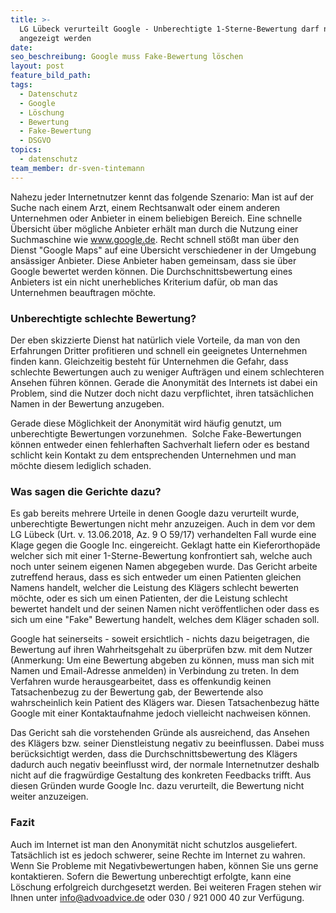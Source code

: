 ```yaml
---
title: >-
  LG Lübeck verurteilt Google - Unberechtigte 1-Sterne-Bewertung darf nicht
  angezeigt werden
date:
seo_beschreibung: Google muss Fake-Bewertung löschen
layout: post
feature_bild_path:
tags:
  - Datenschutz
  - Google
  - Löschung
  - Bewertung
  - Fake-Bewertung
  - DSGVO
topics:
  - datenschutz
team_member: dr-sven-tintemann
---
```


Nahezu jeder Internetnutzer kennt das folgende Szenario: Man ist auf der Suche nach einem Arzt, einem Rechtsanwalt oder einem anderen Unternehmen oder Anbieter in einem beliebigen Bereich. Eine schnelle &Uuml;bersicht &uuml;ber m&ouml;gliche Anbieter erh&auml;lt man durch die Nutzung einer Suchmaschine wie www.google.de. Recht schnell st&ouml;&szlig;t man &uuml;ber den Dienst "Google Maps" auf eine &Uuml;bersicht verschiedener in der Umgebung ans&auml;ssiger Anbieter. Diese Anbieter haben gemeinsam, dass sie &uuml;ber Google bewertet werden k&ouml;nnen. Die Durchschnittsbewertung eines Anbieters ist ein nicht unerhebliches Kriterium daf&uuml;r, ob man das Unternehmen beauftragen m&ouml;chte.

### Unberechtigte schlechte Bewertung?

Der eben skizzierte Dienst hat nat&uuml;rlich viele Vorteile, da man von den Erfahrungen Dritter profitieren und schnell ein geeignetes Unternehmen finden kann. Gleichzeitig besteht f&uuml;r Unternehmen die Gefahr, dass schlechte Bewertungen auch zu weniger Auftr&auml;gen und einem schlechteren Ansehen f&uuml;hren k&ouml;nnen. Gerade die Anonymit&auml;t des Internets ist dabei ein Problem, sind die Nutzer doch nicht dazu verpflichtet, ihren tats&auml;chlichen Namen in der Bewertung anzugeben.

Gerade diese M&ouml;glichkeit der Anonymit&auml;t wird h&auml;ufig genutzt, um unberechtigte Bewertungen vorzunehmen. &nbsp;Solche Fake-Bewertungen k&ouml;nnen entweder einen fehlerhaften Sachverhalt liefern oder es bestand schlicht kein Kontakt zu dem entsprechenden Unternehmen und man m&ouml;chte diesem lediglich schaden.&nbsp;

### Was sagen die Gerichte dazu?

Es gab bereits mehrere Urteile in denen Google dazu verurteilt wurde, unberechtigte Bewertungen nicht mehr anzuzeigen. Auch in dem vor dem LG L&uuml;beck (Urt. v. 13.06.2018, Az. 9 O 59/17) verhandelten Fall wurde eine Klage gegen die Google Inc. eingereicht. Geklagt hatte ein Kieferorthop&auml;de welcher sich mit einer 1-Sterne-Bewertung konfrontiert sah, welche auch noch unter seinem eigenen Namen abgegeben wurde. Das Gericht arbeite zutreffend heraus, dass es sich entweder um einen Patienten gleichen Namens handelt, welcher die Leistung des Kl&auml;gers schlecht bewerten m&ouml;chte, oder es sich um einen Patienten, der die Leistung schlecht bewertet handelt und der seinen Namen nicht ver&ouml;ffentlichen oder dass es sich um eine "Fake" Bewertung handelt, welches dem Kl&auml;ger schaden soll.

Google hat seinerseits - soweit ersichtlich - nichts dazu beigetragen, die Bewertung auf ihren Wahrheitsgehalt zu &uuml;berpr&uuml;fen bzw. mit dem Nutzer (Anmerkung: Um eine Bewertung abgeben zu k&ouml;nnen, muss man sich mit Namen und Email-Adresse anmelden) in Verbindung zu treten. In dem Verfahren wurde herausgearbeitet, dass es offenkundig keinen Tatsachenbezug zu der Bewertung gab, der Bewertende also wahrscheinlich kein Patient des Kl&auml;gers war. Diesen Tatsachenbezug h&auml;tte Google mit einer Kontaktaufnahme jedoch vielleicht nachweisen k&ouml;nnen.

Das Gericht sah die vorstehenden Gr&uuml;nde als ausreichend, das Ansehen des Kl&auml;gers bzw. seiner Dienstleistung negativ zu beeinflussen. Dabei muss ber&uuml;cksichtigt werden, dass die Durchschnittsbewertung des Kl&auml;gers dadurch auch negativ beeinflusst wird, der normale Internetnutzer deshalb nicht auf die fragw&uuml;rdige Gestaltung des konkreten Feedbacks trifft. Aus diesen Gr&uuml;nden wurde Google Inc. dazu verurteilt, die Bewertung nicht weiter anzuzeigen.

### Fazit

Auch im Internet ist man den Anonymit&auml;t nicht schutzlos ausgeliefert. Tats&auml;chlich ist es jedoch schwerer, seine Rechte im Internet zu wahren. Wenn Sie Probleme mit Negativbewertungen haben, k&ouml;nnen Sie uns gerne kontaktieren. Sofern die Bewertung unberechtigt erfolgte, kann eine L&ouml;schung erfolgreich durchgesetzt werden. Bei weiteren Fragen stehen wir Ihnen unter info@advoadvice.de oder 030 / 921 000 40 zur Verf&uuml;gung.&nbsp;